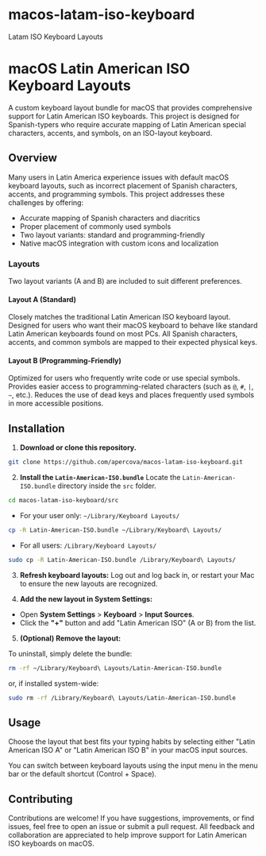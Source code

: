 # macos-latam-iso-keyboard
Latam ISO Keyboard Layouts
# macOS Latin American ISO Keyboard Layouts

A custom keyboard layout bundle for macOS that provides comprehensive support for Latin American ISO keyboards. This project is designed for Spanish-typers who require accurate mapping of Latin American special characters, accents, and symbols, on an ISO-layout keyboard.

## Overview

Many users in Latin America experience issues with default macOS keyboard layouts, such as incorrect placement of Spanish characters, accents, and programming symbols. This project addresses these challenges by offering:

- Accurate mapping of Spanish characters and diacritics
- Proper placement of commonly used symbols
- Two layout variants: standard and programming-friendly
- Native macOS integration with custom icons and localization

### Layouts
Two layout variants (A and B) are included to suit different preferences.

#### Layout A (Standard)
Closely matches the traditional Latin American ISO keyboard layout.
Designed for users who want their macOS keyboard to behave like standard Latin American keyboards found on most PCs.
All Spanish characters, accents, and common symbols are mapped to their expected physical keys.

#### Layout B (Programming-Friendly)
Optimized for users who frequently write code or use special symbols.
Provides easier access to programming-related characters (such as `@`, `#`, `|`, `~`, etc.).
Reduces the use of dead keys and places frequently used symbols in more accessible positions.

## Installation

1. **Download or clone this repository.**
```bash
git clone https://github.com/apercova/macos-latam-iso-keyboard.git
```
2. **Install the `Latin-American-ISO.bundle`**
Locate the `Latin-American-ISO.bundle` directory inside the `src` folder.
```bash
cd macos-latam-iso-keyboard/src
```
- For your user only: `~/Library/Keyboard Layouts/`
```bash
cp -R Latin-American-ISO.bundle ~/Library/Keyboard\ Layouts/
```
- For all users: `/Library/Keyboard Layouts/`
```bash
sudo cp -R Latin-American-ISO.bundle /Library/Keyboard\ Layouts/
```
3. **Refresh keyboard layouts:**
Log out and log back in, or restart your Mac to ensure the new layouts are recognized.

4. **Add the new layout in System Settings:**
- Open **System Settings** > **Keyboard** > **Input Sources**.  
- Click the **"+"** button and add "Latin American ISO" (A or B) from the list.  

5. **(Optional) Remove the layout:**

To uninstall, simply delete the bundle:
```bash
rm -rf ~/Library/Keyboard\ Layouts/Latin-American-ISO.bundle
```
or, if installed system-wide:
```bash
sudo rm -rf /Library/Keyboard\ Layouts/Latin-American-ISO.bundle
```

## Usage

Choose the layout that best fits your typing habits by selecting either "Latin American ISO A" or "Latin American ISO B" in your macOS input sources.

You can switch between keyboard layouts using the input menu in the menu bar or the default shortcut (Control + Space).

## Contributing

Contributions are welcome! If you have suggestions, improvements, or find issues, feel free to open an issue or submit a pull request. All feedback and collaboration are appreciated to help improve support for Latin American ISO keyboards on macOS.
